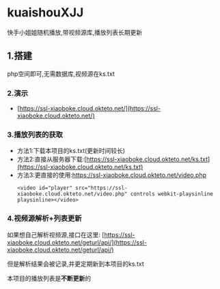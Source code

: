 # kuaishouXJJ
快手小姐姐随机播放,带视频源库,播放列表长期更新

## 1.搭建


php空间即可,无需数据库,视频源在ks.txt


### 2.演示

* [https://ssl-xiaoboke.cloud.okteto.net/](https://ssl-xiaoboke.cloud.okteto.net/)

### 3.播放列表的获取
  
  * 方法1:下载本项目的ks.txt(更新时间较长)
  * 方法2:直接从服务器下载:[https://ssl-xiaoboke.cloud.okteto.net/ks.txt](https://ssl-xiaoboke.cloud.okteto.net/ks.txt)
  * 方法3:更直接的使用:https://ssl-xiaoboke.cloud.okteto.net/video.php
     ```
     <video id="player" src="https://ssl-xiaoboke.cloud.okteto.net/video.php" controls webkit-playsinline playsinline></video>
     ```
 
 ### 4.视频源解析+列表更新

  如果想自己解析视频源,接口在这里: [https://ssl-xiaoboke.cloud.okteto.net/geturl/api/](https://ssl-xiaoboke.cloud.okteto.net/geturl/api/)
  
  但是解析结果会被记录,并更定期新到本项目的ks.txt
  
  本项目的播放列表是**不断更新**的

